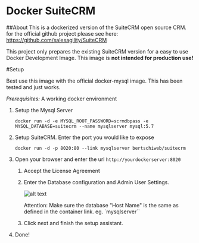 Docker SuiteCRM
===============

##About
This is a dockerized version of the SuiteCRM open source CRM. 
for the official github project please see here: https://github.com/salesagility/SuiteCRM

This project only prepares the existing SuiteCRM version for a easy to use Docker Development Image. This image is **not intended for production use!**


#Setup 

Best use this image with the official docker-mysql image. This has been tested and just works.

*Prerequisites:* A working docker environment

1. Setup the Mysql Server

   `docker run -d -e MYSQL_ROOT_PASSWORD=scrmdbpass -e MYSQL_DATABASE=suitecrm --name mysqlserver mysql:5.7`

2. Setup SuiteCRM. Enter the port you would like to expose
    
    `docker run -d -p 8020:80 --link mysqlserver bertschiweb/suitecrm`

3. Open your browser and enter the url `http://yourdockerserver:8020` 
    1. Accept the License Agreement
    2. Enter the Database configuration and Admin User Settings.
    
        ![alt text]("./docs/docs1.png")
        
        Attention: Make sure the database "Host Name" is the same as defined in the container link. eg. `mysqlserver``
        
    3. Click next and finish the setup assistant. 
    
4. Done!    



